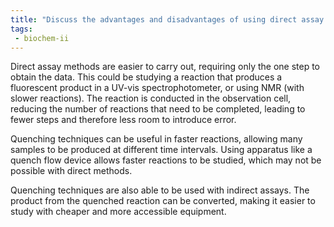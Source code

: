 ```yaml
---
title: "Discuss the advantages and disadvantages of using direct assay methods versus quenching techniques in quantifying reactions. "
tags:
 - biochem-ii
---
```

Direct assay methods are easier to carry out, requiring only the one step to obtain the data. This could be studying a reaction that produces a fluorescent product in a UV-vis spectrophotometer, or using NMR (with slower reactions). The reaction is conducted in the observation cell, reducing the number of reactions that need to be completed, leading to fewer steps and therefore less room to introduce error.  

Quenching techniques can be useful in faster reactions, allowing many samples to be produced at different time intervals. Using apparatus like a quench flow device allows faster reactions to be studied, which may not be possible with direct methods.  

Quenching techniques are also able to be used with indirect assays. The product from the quenched reaction can be converted, making it easier to study with cheaper and more accessible equipment.  

